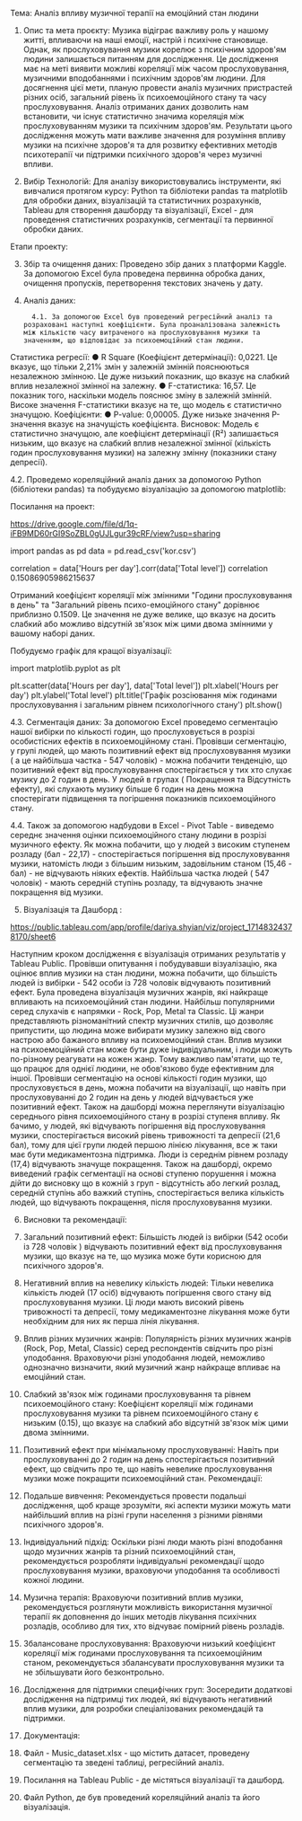 Тема: Аналіз впливу музичної терапії на емоційний стан людини

1. Опис  та мета проєкту: 
Музика відіграє важливу роль у нашому житті, впливаючи на наші емоції, настрій і психічне становище. Однак, як прослуховування музики корелює з психічним здоров'ям людини залишається питанням для дослідження. Це дослідження має на меті виявити можливі кореляції між часом прослуховування, музичними вподобаннями  і психічним здоров'ям людини.
Для досягнення цієї мети, планую провести аналіз музичних пристрастей різних осіб, загальний рівень їх психоемоційного стану та часу прослуховування. Аналіз отриманих даних дозволить нам встановити, чи існує статистично значима кореляція між прослуховуванням музики та психічним здоров'ям. Результати цього дослідження можуть мати важливе значення для розуміння впливу музики на психічне здоров'я та для розвитку ефективних методів психотерапії чи підтримки психічного здоров'я через музичні впливи.

2. Вибір Технологій:
Для аналізу використовувались інструменти, які вивчалися протягом курсу: Python та бібліотеки pandas  та matplotlib для обробки даних, візуалізацій та статистичних розрахунків, Tableau для створення дашборду та візуалізації, Excel - для проведення статистичних розрахунків, сегментації та первинної обробки даних.

Етапи проекту: 

3. Збір та очищення даних:
Проведено збір даних з платформи Kaggle. За допомогою Excel була проведена первинна обробка даних, очищення пропусків, перетворення текстових значень у дату.

4. Аналіз даних:

         4.1. За допомогою Excel був проведений регресійний аналіз та розраховані наступні коефіцієнти. Була проаналізована залежність між кількістю часу витраченого на прослуховування музики та значенням, що відповідає за психоемоційний стан людини.
Статистика регресії:
●	R Square (Коефіцієнт детермінації): 0,0221. Це вказує, що тільки 2,21% змін у залежній змінній пояснюються незалежною змінною. Це дуже низький показник, що вказує на слабкий вплив незалежної змінної на залежну.
●	F-статистика: 16,57. Це показник того, наскільки модель пояснює зміну в залежній змінній. Високе значення F-статистики вказує на те, що модель є статистично значущою.
Коефіцієнти:
●	P-value: 0,00005. Дуже низьке значення P-значення вказує на значущість коефіцієнта.
Висновок:
Модель є статистично значущою, але коефіцієнт детермінації (R²) залишається низьким, що вказує на слабкий вплив незалежної змінної (кількість годин прослуховування музики) на залежну змінну (показники стану депресії).

4.2. Проведемо кореляційний аналіз даних за допомогою Python (бібліотеки pandas)  та побудуємо візуалізацію за допомогою matplotlib:

Посилання на проект: 

https://drive.google.com/file/d/1q-iFB9MD60rGI9SoZBL0gUJLgur39cRF/view?usp=sharing

import pandas as pd
data = pd.read_csv('kor.csv')

correlation = data['Hours per day'].corr(data['Total level'])
correlation
0.15086905986215637

Отриманий коефіцієнт кореляції  між змінними "Години прослуховування в день" та "Загальний рівень психо-емоційного стану" дорівнює приблизно 0.1509. Це значення не дуже велике, що вказує на досить слабкий або можливо відсутній зв'язок між цими двома змінними у вашому наборі даних.

Побудуємо графік для кращої візуалізації:

import matplotlib.pyplot as plt

plt.scatter(data['Hours per day'], data['Total level'])
plt.xlabel('Hours per day')
plt.ylabel('Total level')
plt.title('Графік розсіювання між годинами прослуховування і загальним рівнем психологічного стану')
plt.show()

 
4.3. Сегментація даних:
За допомогою Excel проведемо сегментацію нашої вибірки по кількості годин, що прослуховується в розрізі особистісних ефектів в психоемоційному стані.
Провівши сегментацію, у групі людей, що мають позитивний ефект від прослуховування музики ( а це найбільша частка - 547  чоловік) - можна побачити тенденцію, що позитивний ефект від прослуховування спостерігається у тих хто слухає музику до 2 годин в день. У людей в групах ( Покращення та  Відсутність ефекту), які слухають музику більше 6 годин на день можна спостерігати підвищення та погіршення показників психоемоційного стану.

4.4. 	 Також за допомогою надбудови в Excel - Pivot Table - виведемо середнє значення оцінки психоемоційного стану людини в розрізі музичного ефекту. 
Як можна побачити, що у людей з високим ступенем розладу (бал - 22,17) - спостерігається погіршення від прослуховування музики, натомість люди з більшим низьким, задовільним станом (15,46 - бал) - не відчувають ніяких ефектів. Найбільша частка  людей ( 547 чоловік) - мають середній ступінь розладу, та відчувають значне покращення від музики. 

5. Візуалізація та Дашборд :

https://public.tableau.com/app/profile/dariya.shyian/viz/project_17148324378170/sheet6

Наступним кроком дослідження є візуалізація отриманих результатів у Tableau Public.
Провівши опитування і побудувавши візуалізацію, яка оцінює вплив музики на стан людини, можна побачити, що більшість людей із вибірки - 542 особи із 728 чоловік відчувають позитивний ефект.
Була проведена візуалізація музичних жанрів, які найкраще впливають на психоемоційний стан людини.  Найбільш популярними серед слухачів є напрямки - Rock, Pop, Metal та Classic. Ці жанри представляють різноманітний спектр музичних стилів, що дозволяє припустити, що людина може вибирати музику залежно від свого настрою або бажаного впливу на психоемоційний стан. Вплив музики на психоемоційний стан може бути дуже індивідуальним, і люди можуть по-різному реагувати на кожен жанр. Тому важливо пам'ятати, що те, що працює для однієї людини, не обов'язково буде ефективним для іншої.
Провівши сегментацію на основі кількості годин музики, що прослуховується в день, можна побачити на візуалізації, що навіть при прослуховуванні до 2 годин на день у людей відчувається уже позитивний ефект. 
Також на дашборді можна переглянути візуалізацію середнього рівня психоемоційного стану в розрізі ступеня впливу. Як бачимо, у людей, які відчувають погіршення від прослуховування музики,  спостерігається високий рівень тривожності та депресії (21,6 бал), тому для цієї групи людей першою лінією лікування, все ж таки має бути медикаментозна підтримка. Люди із середнім рівнем розладу (17,4) відчувають значуще покращення.
Також на дашборді, окремо виведений графік сегментації на основі ступеню порушення і можна дійти до висновку що в кожній з груп - відсутність або легкий розлад, середній ступінь або важкий ступінь, спостерігається велика кількість людей, що відчувають покращення, після прослуховування музики.


6. Висновки та рекомендації:

1.	Загальний позитивний ефект: Більшість людей із вибірки (542 особи із 728 чоловік ) відчувають позитивний ефект від прослуховування музики, що вказує на те, що музика може бути корисною для психічного здоров'я.
2.	Негативний вплив на невелику кількість людей: Тільки невелика кількість людей (17 осіб) відчувають погіршення свого стану від прослуховування музики. Ці люди мають високий рівень тривожності та депресії, тому медикаментозне лікування може бути необхідним для них як перша лінія лікування.
3.	Вплив різних музичних жанрів: Популярність різних музичних жанрів (Rock, Pop, Metal, Classic) серед респондентів свідчить про різні уподобання. Враховуючи різні уподобання людей, неможливо однозначно визначити, який музичний жанр найкраще впливає на емоційний стан.
4.	Слабкий зв'язок між годинами прослуховування та рівнем психоемоційного стану: Коефіцієнт кореляції між годинами прослуховування музики та рівнем психоемоційного стану є низьким (0.15), що вказує на слабкий або відсутній зв'язок між цими двома змінними.
5.	Позитивний ефект при мінімальному прослуховуванні: Навіть при прослуховуванні до 2 годин на день спостерігається позитивний ефект, що свідчить про те, що навіть невелике прослуховування музики може покращити психоемоційний стан.
Рекомендації:
1.	Подальше вивчення: Рекомендується провести подальші дослідження, щоб краще зрозуміти, які аспекти музики можуть мати найбільший вплив на різні групи населення з різними рівнями психічного здоров'я.
2.	Індивідуальний підхід: Оскільки різні люди мають різні вподобання щодо музичних жанрів та різний психоемоційний стан, рекомендується розробляти індивідуальні рекомендації щодо прослуховування музики, враховуючи уподобання та особливості кожної людини.
3.	Музична терапія: Враховуючи позитивний вплив музики, рекомендується розглянути можливість використання музичної терапії як доповнення до інших методів лікування психічних розладів, особливо для тих, хто відчуває помірний рівень розладів.
4.	Збалансоване прослуховування: Враховуючи низький коефіцієнт кореляції між годинами прослуховування та психоемоційним станом, рекомендується збалансувати прослуховування музики та не збільшувати його безконтрольно.
5.	Дослідження для підтримки специфічних груп: Зосередити додаткові дослідження на підтримці тих людей, які відчувають негативний вплив музики, для розробки спеціалізованих рекомендацій та підтримки.

7. Документація:

1.	Файл - Music_dataset.xlsx - що містить датасет, проведену сегментацію та зведені таблиці, регресійний аналіз.
2.	Посилання на Tableau Public - де містяться візуалізації та дашборд.
3.	Файл Python, де був проведений кореляційний аналіз та його візуалізація.

